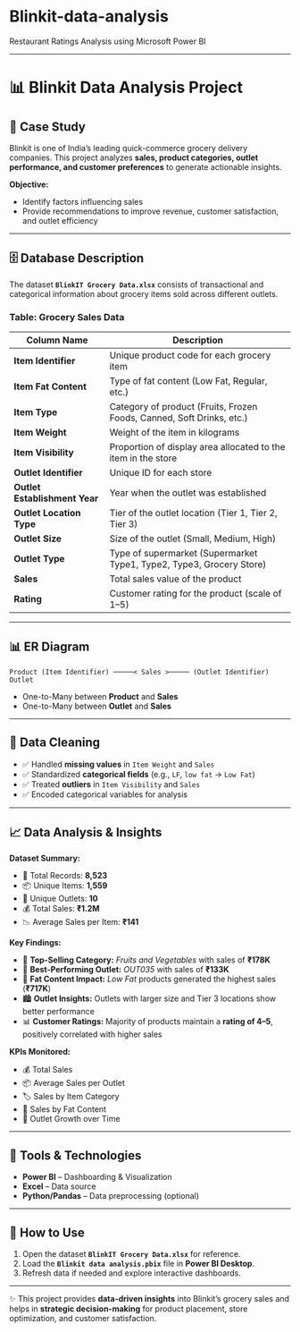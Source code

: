 # Blinkit-data-analysis
Restaurant Ratings Analysis using Microsoft Power BI

---

# 📊 Blinkit Data Analysis Project

## 📌 Case Study

Blinkit is one of India’s leading quick-commerce grocery delivery companies.
This project analyzes **sales, product categories, outlet performance, and customer preferences** to generate actionable insights.

**Objective:**

* Identify factors influencing sales
* Provide recommendations to improve revenue, customer satisfaction, and outlet efficiency

---

## 🗄️ Database Description

The dataset **`BlinkIT Grocery Data.xlsx`** consists of transactional and categorical information about grocery items sold across different outlets.

### **Table: Grocery Sales Data**

| Column Name                   | Description                                                           |
| ----------------------------- | --------------------------------------------------------------------- |
| **Item Identifier**           | Unique product code for each grocery item                             |
| **Item Fat Content**          | Type of fat content (Low Fat, Regular, etc.)                          |
| **Item Type**                 | Category of product (Fruits, Frozen Foods, Canned, Soft Drinks, etc.) |
| **Item Weight**               | Weight of the item in kilograms                                       |
| **Item Visibility**           | Proportion of display area allocated to the item in the store         |
| **Outlet Identifier**         | Unique ID for each store                                              |
| **Outlet Establishment Year** | Year when the outlet was established                                  |
| **Outlet Location Type**      | Tier of the outlet location (Tier 1, Tier 2, Tier 3)                  |
| **Outlet Size**               | Size of the outlet (Small, Medium, High)                              |
| **Outlet Type**               | Type of supermarket (Supermarket Type1, Type2, Type3, Grocery Store)  |
| **Sales**                     | Total sales value of the product                                      |
| **Rating**                    | Customer rating for the product (scale of 1–5)                        |

---

## 📊 ER Diagram

```
Product (Item Identifier) ─────< Sales >───── (Outlet Identifier) Outlet
```

* One-to-Many between **Product** and **Sales**
* One-to-Many between **Outlet** and **Sales**

---

## 🧹 Data Cleaning

* ✅ Handled **missing values** in `Item Weight` and `Sales`
* ✅ Standardized **categorical fields** (e.g., `LF`, `low fat` → `Low Fat`)
* ✅ Treated **outliers** in `Item Visibility` and `Sales`
* ✅ Encoded categorical variables for analysis

---

## 📈 Data Analysis & Insights

**Dataset Summary:**

* 📌 Total Records: **8,523**
* 📦 Unique Items: **1,559**
* 🏬 Unique Outlets: **10**
* 💰 Total Sales: **₹1.2M**
* 📉 Average Sales per Item: **₹141**

**Key Findings:**

* 🥦 **Top-Selling Category:** *Fruits and Vegetables* with sales of **₹178K**
* 🏬 **Best-Performing Outlet:** *OUT035* with sales of **₹133K**
* 🥛 **Fat Content Impact:** *Low Fat* products generated the highest sales (**₹717K**)
* 🏙️ **Outlet Insights:** Outlets with larger size and Tier 3 locations show better performance
* 📊 **Customer Ratings:** Majority of products maintain a **rating of 4–5**, positively correlated with higher sales

**KPIs Monitored:**

* 💰 Total Sales
* 📦 Average Sales per Outlet
* 🏷️ Sales by Item Category
* 🍔 Sales by Fat Content
* 🏬 Outlet Growth over Time

---

## 🚀 Tools & Technologies

* **Power BI** – Dashboarding & Visualization
* **Excel** – Data source
* **Python/Pandas** – Data preprocessing (optional)

---

## 📂 How to Use

1. Open the dataset **`BlinkIT Grocery Data.xlsx`** for reference.
2. Load the **`Blinkit data analysis.pbix`** file in **Power BI Desktop**.
3. Refresh data if needed and explore interactive dashboards.

---

✨ This project provides **data-driven insights** into Blinkit’s grocery sales and helps in **strategic decision-making** for product placement, store optimization, and customer satisfaction.

